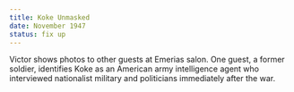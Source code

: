 ```yaml
---
title: Koke Unmasked
date: November 1947
status: fix up
---
```

Victor shows photos to other guests at Emerias salon. One guest, a
former soldier, identifies Koke as an American army intelligence agent
who interviewed nationalist military and politicians immediately after the war. 